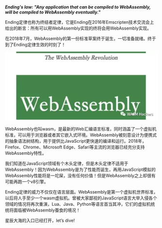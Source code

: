 _**Ending's law: "Any application that can be compiled to WebAssembly, will be compiled to WebAssembly eventually."**_

Ending定律也称为终结者定律，它是Ending在2016年Emscripten技术交流会上给出的断言：所有可以用WebAssembly实现的终将会用WebAssembly实现。

在2018年7月，WebAssembly的第一份标准草案终于诞生，一切准备就绪。终于到了Ending定律生效的时刻了！

![](640.webp)

WebAssembly也叫wasm，是最新的Web汇编语言标准，同时涵盖了一个虚拟机标准，可以用于浏览器或者其它嵌入式环境。WebAssembly被刻意设计为便携式的抽象语法树结构，用于提供比JavaScript更快速的编译和运行。2018年，Firefox、Chrome、Microsoft Edge、Safari等主流的浏览器已经充分支持WebAssembly特性。

我们知道在JavaScript领域有个木头定律，但是木头定律不适用于WebAssembly！因为WebAssembly是为了性能而诞生，再用JavaScript模拟的WebAssembly性能将是一坨屎，没有任何价值！但是WebAssembly之上却很有可能再跑一个v8引擎。

Ending定律的威力不仅仅在语言层面。WebAssembly是第一个虚拟机世界标准，以后将人手至少一个wasm虚拟机。曾被大家鄙视的JavaScript语言大举入侵各个领域的情况将再次重演，Lua、Java、Python等语言首当其冲，它们的虚拟机统统将面临被WebAssembly蚕食的境况！

星辰大海的入口已经打开，let’s dive!